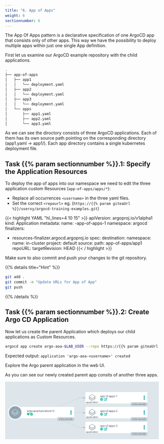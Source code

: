 ```yaml
---
title: "6. App of Apps"
weight: 6
sectionnumber: 6
---
```

The App Of Apps pattern is a declarative specification of one ArgoCD app that consists only of other apps.
This way we have the possibility to deploy multiple apps within just one single App definition.

First let us examine our ArgoCD example repository with the child applications.

```
.
├── app-of-apps
│   ├── app1
│   │   └── deployment.yaml
│   ├── app2
│   │   └── deployment.yaml
│   ├── app3
│   │   └── deployment.yaml
│   └── apps
│       ├── app1.yaml
│       ├── app2.yaml
│       └── app3.yaml
```

As we can see the diroctory consists of three ArgoCD applications. Each of them has its own source path pointing on the corresponding directory (app1.yaml -> app1/). Each app directory contains a single kubernetes deployment file.


## Task {{% param sectionnumber %}}.1: Specify the Application Resources

To deploy the app of apps into our namespace we need to edit the three application custom Resources (`app-of-apps/apps/*`):

* Replace all occurrences `<username>` in the three yaml files.
* Set the correct `<repourl>` eg. (`https://{{% param giteaUrl %}}/userxy/argocd-training-examples.git`)

<!-- markdownlint-disable -->
{{< highlight YAML "hl_lines=4 10 15" >}}
apiVersion: argoproj.io/v1alpha1
kind: Application
metadata:
  name: <username>-app-of-apps-1
  namespace: argocd
  finalizers:
  - resources-finalizer.argocd.argoproj.io
spec:
  destination:
    namespace: <username>
    name: in-cluster
  project: default
  source:
    path: app-of-apps/app1
    repoURL: <repourl>
    targetRevision: HEAD
{{< / highlight >}}
<!-- markdownlint-restore -->
 
Make sure to also commit and push your changes to the git repository.

{{% details title="Hint" %}}
```bash
git add .
git commit -m "Update URLs for App of App"
git push
```
{{% /details %}}


## Task {{% param sectionnumber %}}.2: Create Argo CD Application

Now let us create the parent Application which deploys our child applications as Custom Resources.

```bash
argocd app create argo-aoa-$LAB_USER --repo https://{{% param giteaUrl %}}/$LAB_USER/argocd-training-examples.git --path 'app-of-apps/apps' --dest-server https://kubernetes.default.svc --dest-namespace $LAB_USER
```

Expected output: `application 'argo-aoa-<username>' created`

Explore the Argo parent application in the web UI.

As you can see our newly created parent app consits of another three apps.

![App of apps](appofapps.png)

